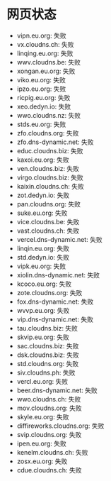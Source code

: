 # 网页状态
- vipn.eu.org: 失败
- vx.cloudns.ch: 失败
- linqing.eu.org: 失败
- wwv.cloudns.be: 失败
- xongan.eu.org: 失败
- viko.eu.org: 失败
- ipzo.eu.org: 失败
- ricpig.eu.org: 失败
- xeo.dedyn.io: 失败
- wwo.cloudns.nz: 失败
- stds.eu.org: 失败
- zfo.cloudns.org: 失败
- zfo.dns-dynamic.net: 失败
- educ.cloudns.biz: 失败
- kaxoi.eu.org: 失败
- ven.cloudns.biz: 失败
- virgo.cloudns.biz: 失败
- kaixin.cloudns.ch: 失败
- zot.dedyn.io: 失败
- pan.cloudns.org: 失败
- suke.eu.org: 失败
- vice.cloudns.be: 失败
- vast.cloudns.ch: 失败
- vercel.dns-dynamic.net: 失败
- linqin.eu.org: 失败
- std.dedyn.io: 失败
- vipk.eu.org: 失败
- xiolin.dns-dynamic.net: 失败
- kcoco.eu.org: 失败
- zote.cloudns.org: 失败
- fox.dns-dynamic.net: 失败
- wvvp.eu.org: 失败
- vip.dns-dynamic.net: 失败
- tau.cloudns.biz: 失败
- skvip.eu.org: 失败
- sac.cloudns.biz: 失败
- dsk.cloudns.biz: 失败
- std.cloudns.org: 失败
- siv.cloudns.ph: 失败
- vercl.eu.org: 失败
- beer.dns-dynamic.net: 失败
- wwo.cloudns.ch: 失败
- mov.cloudns.org: 失败
- skyle.eu.org: 失败
- diffireworks.cloudns.org: 失败
- svip.cloudns.org: 失败
- ipen.eu.org: 失败
- kenelm.cloudns.ch: 失败
- zosx.eu.org: 失败
- cdue.cloudns.ch: 失败

